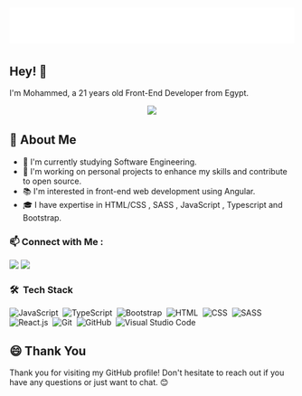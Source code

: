 <h1 align="center">
  <img src="https://github.com/MohammedHassanSalat/MohammedHassanSalat/blob/main/name.svg" alt="Mohammed Hassan" />
</h1>


## Hey! 👋
I'm Mohammed, a 21 years old Front-End Developer from Egypt.

<div id="header" align="center">
  <img src="https://media.giphy.com/media/M9gbBd9nbDrOTu1Mqx/giphy.gif" width="100"/>
</div>

## 💬 About Me

- 🌱 I'm currently studying Software Engineering.
- 💼 I'm working on personal projects to enhance my skills and contribute to open source.
- 📚 I'm interested in front-end web development using Angular.
- 🎓 I have expertise in HTML/CSS , SASS , JavaScript , Typescript and Bootstrap.



### 📫 Connect with Me :

<a href="https://www.linkedin.com/in/mohammed-hassan-588b9421b" target="_blank"><img src="https://img.shields.io/badge/-Mohammed%20Hassan-0077B5?style=for-the-badge&logo=Linkedin&logoColor=white"/></a>
<a href="https://t.me/medosalat" target="_blank"><img src="https://img.shields.io/badge/-Mohammed%20Hassan-0077B5?style=for-the-badge&logo=Telegram&logoColor=white"/></a>



### 🛠 &nbsp;Tech Stack
![JavaScript](https://img.shields.io/badge/-JavaScript-05122A?style=flat&logo=javascript)&nbsp;
![TypeScript](https://img.shields.io/badge/-TypeScript-05122A?style=flat&logo=typescript&logoColor=1572B6)&nbsp;
![Bootstrap](https://img.shields.io/badge/-Bootstrap-05122A?style=flat&logo=bootstrap&logoColor=563D7C)&nbsp;
![HTML](https://img.shields.io/badge/-HTML-05122A?style=flat&logo=HTML5)&nbsp;
![CSS](https://img.shields.io/badge/-CSS-05122A?style=flat&logo=CSS3&logoColor=1572B6)&nbsp;
![SASS](https://img.shields.io/badge/-SASS-05122A?style=flat&logo=SASS&logoColor=FF0000)&nbsp;
![React.js](https://img.shields.io/badge/-Angular-05122A?style=flat&logo=angular&logoColor=FF0000)&nbsp;
![Git](https://img.shields.io/badge/-Git-05122A?style=flat&logo=git)&nbsp;
![GitHub](https://img.shields.io/badge/-GitHub-05122A?style=flat&logo=github)&nbsp;
![Visual Studio Code](https://img.shields.io/badge/-Visual%20Studio%20Code-05122A?style=flat&logo=visual-studio-code&logoColor=007ACC)&nbsp;



## 😄 Thank You

Thank you for visiting my GitHub profile! Don't hesitate to reach out if you have any questions or just want to chat. 😊
